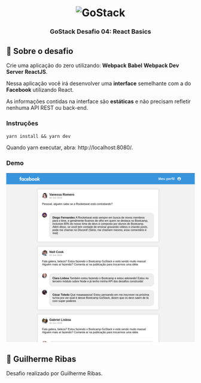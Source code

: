 <h1 align="center">
  <img alt="GoStack" src="https://rocketseat-cdn.s3-sa-east-1.amazonaws.com/bootcamp-header.png" width="200px" />
</h1>

<h3 align="center">
  GoStack Desafio 04: React Basics
</h3>

## :rocket: Sobre o desafio

Crie uma aplicação do zero utilizando: 
**Webpack**
**Babel**
**Webpack Dev Server**
**ReactJS**.

Nessa aplicação você irá desenvolver uma **interface** semelhante com a do **Facebook** utilizando React.

As informações contidas na interface são **estáticas** e não precisam refletir nenhuma API REST ou back-end.

### Instruções ###
```
yarn install && yarn dev
```
Quando yarn executar, abra: http://localhost:8080/.

### Demo ###
![App](demo.png)

## :memo: Guilherme Ribas
Desafio realizado por Guilherme Ribas.
